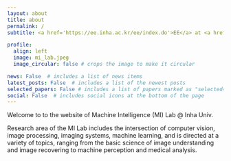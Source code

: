 ```yaml
---
layout: about
title: about
permalink: /
subtitle: <a href='https://ee.inha.ac.kr/ee/index.do'>EE</a> at <a href='https://www.inha.ac.kr/'>Inha University</a> 

profile:
  align: left
  image: mi_lab.jpeg
  image_circular: false # crops the image to make it circular

news: False  # includes a list of news items
latest_posts: False  # includes a list of the newest posts
selected_papers: False # includes a list of papers marked as "selected={true}"
social: False  # includes social icons at the bottom of the page
---
```


Welcome to to the website of Machine Intelligence (MI) Lab @ Inha Univ. 

Research area of the MI Lab includes the intersection of computer vision, image processing, imaging systems, machine learning, and is directed at a variety of topics, ranging from the basic science of image understanding and image recovering to machine perception and medical analysis. 

<!-- Write your biography here. Tell the world about yourself. Link to your favorite [subreddit](http://reddit.com). You can put a picture in, too. The code is already in, just name your picture `prof_pic.jpg` and put it in the `img/` folder. 

Put your address / P.O. box / other info right below your picture. You can also disable any of these elements by editing `profile` property of the YAML header of your `_pages/about.md`. Edit `_bibliography/papers.bib` and Jekyll will render your [publications page](/al-folio/publications/) automatically.

Link to your social media connections, too. This theme is set up to use [Font Awesome icons](http://fortawesome.github.io/Font-Awesome/) and [Academicons](https://jpswalsh.github.io/academicons/), like the ones below. Add your Facebook, Twitter, LinkedIn, Google Scholar, or just disable all of them. -->
